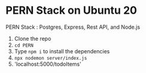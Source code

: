 # PERN Stack on Ubuntu 20
PERN Stack : Postgres, Express, Rest API, and Node.js

1. Clone the repo
2. `cd PERN`
3. Type `npm i` to install the dependencies
4. `npx nodemon server/index.js`
5. 'localhost:5000/todoItems'
